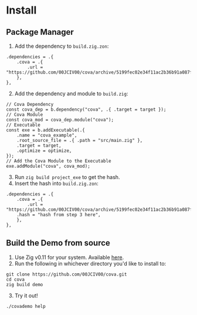# Install
## Package Manager
1. Add the dependency to `build.zig.zon`:
``` 
.dependencies = .{
    .cova = .{
        .url = "https://github.com/00JCIV00/cova/archive/5199fec02e34f11ac2b36b91a087f232076eb9fc.tar.gz",
    },
},
```
2. Add the dependency and module to `build.zig`:
``` 
// Cova Dependency
const cova_dep = b.dependency("cova", .{ .target = target });
// Cova Module
const cova_mod = cova_dep.module("cova");
// Executable
const exe = b.addExecutable(.{
    .name = "cova_example",
    .root_source_file = .{ .path = "src/main.zig" },
    .target = target,
    .optimize = optimize,
});
// Add the Cova Module to the Executable
exe.addModule("cova", cova_mod);
```
3. Run `zig build project_exe` to get the hash.
4. Insert the hash into `build.zig.zon`:
``` 
.dependencies = .{
    .cova = .{
        .url = "https://github.com/00JCIV00/cova/archive/5199fec02e34f11ac2b36b91a087f232076eb9fc.tar.gz",
	.hash = "hash from step 3 here",
    },
},
```

## Build the Demo from source
1. Use Zig v0.11 for your system. Available [here](https://ziglang.org/download/).
2. Run the following in whichever directory you'd like to install to:
```
git clone https://github.com/00JCIV00/cova.git
cd cova
zig build demo
```
3. Try it out!
```
./covademo help
```
